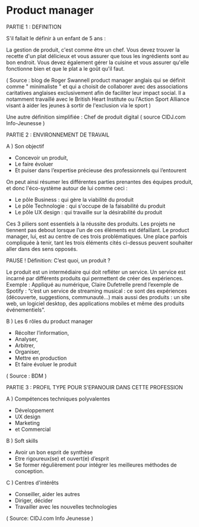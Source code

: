 # Product manager

PARTIE 1 : DEFINITION


S'il fallait le définir à un enfant de 5 ans :

La gestion de produit, c'est comme être un chef. Vous devez trouver la recette d'un plat délicieux et vous assurer que tous les ingrédients sont au bon endroit. Vous devez également gérer la cuisine et vous assurer qu'elle fonctionne bien et que le plat a le goût qu'il faut.

( Source : blog de Roger Swannell product manager anglais qui se définit comme " minimaliste " et qui a choisit de collaborer avec des associations caritatives anglaises exclusivement afin de faciliter leur impact social. Il a notamment travaillé avec le British Heart Institute ou l'Action Sport Alliance visant à aider les jeunes à sortir de l'exclusion via le sport )

Une autre définition simplifiée : Chef de produit digital ( source CIDJ.com Info-Jeunesse ) 




PARTIE 2 : ENVIRONNEMENT DE TRAVAIL 


A ) Son objectif 

- Concevoir un produit,
- Le faire évoluer 
- Et puiser dans l’expertise précieuse des professionnels qui l’entourent

On peut ainsi résumer les différentes parties prenantes des équipes produit, et donc l'éco-système autour de lui comme ceci :

- Le pôle Business : qui gère la viabilité du produit
- Le pôle Technologie : qui s'occupe de la faisabilité du produit
- Le pôle UX design : qui travaille sur la désirabilité du produit

Ces 3 piliers sont essentiels à la réussite des produits. Les projets ne tiennent pas debout lorsque l’un de ces éléments est défaillant. Le product manager, lui, est au centre de ces trois problématiques. Une place parfois compliquée à tenir, tant les trois éléments cités ci-dessus peuvent souhaiter aller dans des sens opposés.

PAUSE ! Définition: C’est quoi, un produit ?

Le produit est un intermédiaire qui doit refléter un service. Un service est incarné par différents produits qui permettent de créer des expériences. Exemple : Appliqué au numérique, Claire Dufetrelle prend l’exemple de Spotify : “c’est un service de streaming musical : ce sont des expériences (découverte, suggestions, communauté…) mais aussi des produits : un site web, un logiciel desktop, des applications mobiles et même des produits événementiels”.

B ) Les 6 rôles du product manager 

- Récolter l’information,
- Analyser,
- Arbitrer,
- Organiser,
- Mettre en production
- Et faire évoluer le produit

( Source : BDM )




PARTIE 3 : PROFIL TYPE POUR S'EPANOUIR DANS CETTE PROFESSION 


A ) Compétences techniques polyvalentes 

- Développement 
- UX design
- Marketing 
- et Commercial

B ) Soft skills 

- Avoir un bon esprit de synthèse
- Etre rigoureux(se) et ouvert(e) d’esprit
- Se former régulièrement pour intégrer les meilleures méthodes de conception.

C ) Centres d'intérêts 

- Conseiller, aider les autres
- Diriger, décider
- Travailler avec les nouvelles technologies

( Source: CIDJ.com Info Jeunesse ) 

